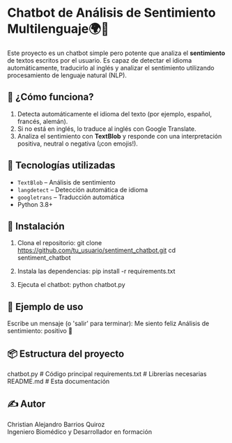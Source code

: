 # Chatbot de Análisis de Sentimiento Multilenguaje🌍🤖

Este proyecto es un chatbot simple pero potente que analiza el **sentimiento** de textos escritos por el usuario. Es capaz de detectar el idioma automáticamente, traducirlo al inglés y analizar el sentimiento utilizando procesamiento de lenguaje natural (NLP). 

## 🧠 ¿Cómo funciona?

1. Detecta automáticamente el idioma del texto (por ejemplo, español, francés, alemán).
2. Si no está en inglés, lo traduce al inglés con Google Translate.
3. Analiza el sentimiento con **TextBlob** y responde con una interpretación positiva, neutral o negativa (¡con emojis!).

## 🧰 Tecnologías utilizadas

- `TextBlob` – Análisis de sentimiento
- `langdetect` – Detección automática de idioma
- `googletrans` – Traducción automática
- Python 3.8+

## 🚀 Instalación
1. Clona el repositorio:
   git clone https://github.com/tu_usuario/sentiment_chatbot.git
   cd sentiment_chatbot

2. Instala las dependencias:
   pip install -r requirements.txt

3. Ejecuta el chatbot:
   python chatbot.py

## 💬 Ejemplo de uso
Escribe un mensaje (o 'salir' para terminar): Me siento feliz
Análisis de sentimiento: positivo 🙂

## 📦 Estructura del proyecto
chatbot.py              # Código principal
requirements.txt        # Librerías necesarias
README.md               # Esta documentación


## ✍️ Autor
Christian Alejandro Barrios Quiroz  
Ingeniero Biomédico y Desarrollador en formación


